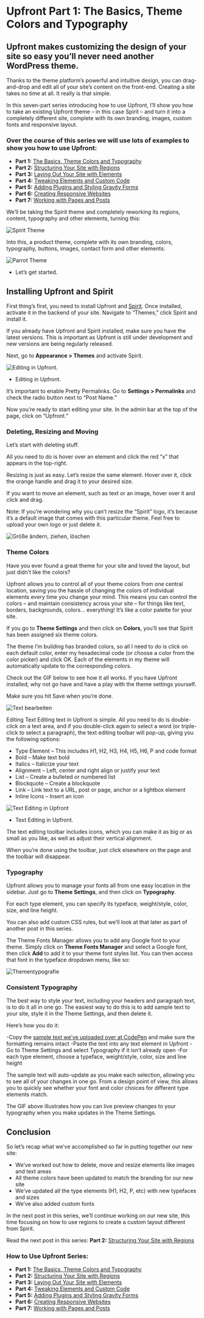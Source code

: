 # Upfront Part 1: The Basics, Theme Colors and Typography

## Upfront makes customizing the design of your site so easy you’ll never need another WordPress theme.

Thanks to the theme platform’s powerful and intuitive design, you can drag-and-drop and edit all of your site’s content on the front-end. Creating a site takes no time at all. It really is that simple.

In this seven-part series introducing how to use Upfront, I’ll show you how to take an existing Upfront theme – in this case Spirit – and turn it into a completely different site, complete with its own branding, images, custom fonts and responsive layout.

### Over the course of this series we will use lots of examples to show you how to use Upfront:

- **Part 1:** [The Basics, Theme Colors and Typography](https://cp-psource.github.io/upfront/tutorial-basics.html)
- **Part 2:** [Structuring Your Site with Regions](https://cp-psource.github.io/upfront/tutorial-regions.html)
- **Part 3:** [Laying Out Your Site with Elements](https://cp-psource.github.io/upfront/tutorial-elements.html)
- **Part 4:** [Tweaking Elements and Custom Code](https://cp-psource.github.io/upfront/tutorial-tweaking.html)
- **Part 5:** [Adding Plugins and Styling Gravity Forms](https://cp-psource.github.io/upfront/tutorial-plugins.html)
- **Part 6:** [Creating Responsive Websites](https://cp-psource.github.io/upfront/tutorial-responsive.html)
- **Part 7:** [Working with Pages and Posts](https://cp-psource.github.io/upfront/tutorial-content.html)

We’ll be taking the Spirit theme and completely reworking its regions, content, typography and other elements, turning this:

![Spirit Theme](images/spirit-upfront-theme.png)

Into this, a product theme, complete with its own branding, colors, typography, buttons, images, contact form and other elements:

![Parrot Theme](images/parrot-theme.jpg)
* Let’s get started.

## Installing Upfront and Spirit

First thing’s first, you need to install Upfront and [Spirit](https://github.com/cp-psource/uf-spirit). Once installed, activate it in the backend of your site. Navigate to “Themes,” click Spirit and install it.

If you already have Upfront and Spirit installed, make sure you have the latest versions. This is important as Upfront is still under development and new versions are being regularly released.

Next, go to **Appearance > Themes** and activate Spirit.

![Editing in Upfront.](images/activate-upfront.png)
* Editing in Upfront.

It’s important to enable Pretty Permalinks. Go to **Settings > Permalinks** and check the radio button next to “Post Name.”

Now you’re ready to start editing your site. In the admin bar at the top of the page, click on “Upfront.”

### Deleting, Resizing and Moving

Let’s start with deleting stuff.

All you need to do is hover over an element and click the red “x” that appears in the top-right.

Resizing is just as easy. Let’s resize the same element. Hover over it, click the orange handle and drag it to your desired size.

If you want to move an element, such as text or an image, hover over it and click and drag.

Note: If you’re wondering why you can’t resize the “Spirit” logo, it’s because it’s a default image that comes with this particular theme. Feel free to upload your own logo or just delete it.

![Größe ändern, ziehen, löschen](images/resize-drag-delete.gif)

### Theme Colors

Have you ever found a great theme for your site and loved the layout, but just didn’t like the colors?

Upfront allows you to control all of your theme colors from one central location, saving you the hassle of changing the colors of individual elements every time you change your mind. This means you can control the colors – and maintain consistency across your site – for things like text, borders, backgrounds, colors… everything! It’s like a color palette for your site.

If you go to **Theme Settings** and then click on **Colors**, you’ll see that Spirit has been assigned six theme colors.

The theme I’m building has branded colors, so all I need to do is click on each default color, enter my hexadecimal code (or choose a color from the color picker) and click OK. Each of the elements in my theme will automatically update to the corresponding colors.

Check out the GIF below to see how it all works. If you have Upfront installed, why not go have and have a play with the theme settings yourself.

Make sure you hit Save when you’re done.


![Text bearbeiten](images/theme-colors1.gif)

Editing Text
Editing text in Upfront is simple. All you need to do is double-click on a text area, and if you double-click again to select a word (or triple-click to select a paragraph), the text editing toolbar will pop-up, giving you the following options:

- Type Element – This includes H1, H2, H3, H4, H5, H6, P and code format
- Bold – Make text bold
- Italics – Italicize your text
- Alignment – Left, center and right align or justify your text
- List – Create a bulleted or numbered list
- Blockquote – Create a blockquote
- Link – Link text to a URL, post or page, anchor or a lightbox element
- Inline Icons – Insert an icon

![Text Editing in Upfront](images/text-editing.png)
* Text Editing in Upfront.

The text editing toolbar includes icons, which you can make it as big or as small as you like, as well as adjust their vertical alignment.

When you’re done using the toolbar, just click elsewhere on the page and the toolbar will disappear.

### Typography

Upfront allows you to manage your fonts all from one easy location in the sidebar. Just go to **Theme Settings**, and then click on **Typography**.

For each type element, you can specify its typeface, weight/style, color, size, and line height.

You can also add custom CSS rules, but we’ll look at that later as part of another post in this series.

The Theme Fonts Manager allows you to add any Google font to your theme. Simply click on **Theme Fonts Manager** and select a Google font, then click **Add** to add it to your theme font styles list. You can then access that font in the typeface dropdown menu, like so:

![Thementypografie](images/theme-typography.gif)

### Consistent Typography

The best way to style your text, including your headers and paragraph text, is to do it all in one go. The easiest way to do this is to add sample text to your site, style it in the Theme Settings, and then delete it.

Here’s how you do it:

-Copy the [sample text we’ve uploaded over at CodePen](https://codepen.io/Dernerd/pen/XWwqZep) and make sure the formatting remains intact
-Paste the text into any text element in Upfront
-Go to Theme Settings and select Typography if it isn’t already open
-For each type element, choose a typeface, weight/style, color, size and line height

The sample text will auto-update as you make each selection, allowing you to see all of your changes in one go. From a design point of view, this allows you to quickly see whether your font and color choices for different type elements match.

The GIF above illustrates how you can live preview changes to your typography when you make updates in the Theme Settings.

## Conclusion

So let’s recap what we’ve accomplished so far in putting together our new site:

- We’ve worked out how to delete, move and resize elements like images and text areas
- All theme colors have been updated to match the branding for our new site
- We’ve updated all the type elements (H1, H2, P, etc) with new typefaces and sizes
- We’ve also added custom fonts

In the next post in this series, we’ll continue working on our new site, this time focusing on how to use regions to create a custom layout different from Spirit.

Read the next post in this series: **Part 2:** [Structuring Your Site with Regions](https://cp-psource.github.io/upfront/tutorial-regions.html)

### How to Use Upfront Series:

- **Part 1:** [The Basics, Theme Colors and Typography](https://cp-psource.github.io/upfront/tutorial-basics.html)
- **Part 2:** [Structuring Your Site with Regions](https://cp-psource.github.io/upfront/tutorial-regions.html)
- **Part 3:** [Laying Out Your Site with Elements](https://cp-psource.github.io/upfront/tutorial-elements.html)
- **Part 4:** [Tweaking Elements and Custom Code](https://cp-psource.github.io/upfront/tutorial-tweaking.html)
- **Part 5:** [Adding Plugins and Styling Gravity Forms](https://cp-psource.github.io/upfront/tutorial-plugins.html)
- **Part 6:** [Creating Responsive Websites](https://cp-psource.github.io/upfront/tutorial-responsive.html)
- **Part 7:** [Working with Pages and Posts](https://cp-psource.github.io/upfront/tutorial-content.html)